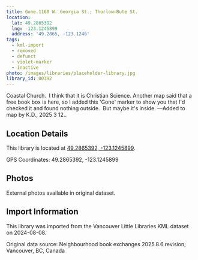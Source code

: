 ```yaml
---
title: Gone.1160 W. Georgia St.; Thurlow—Bute St.
location:
  lat: 49.2865392
  lng: -123.1245899
  address: '49.2865, -123.1246'
tags:
  - kml-import
  - removed
  - defunct
  - violet-marker
  - inactive
photo: /images/libraries/placeholder-library.jpg
library_id: 00392
---
```

Coastal Church.  I think that it is Christian Science.
Another map said that a free book box is here, 
so I added this 'Gone' marker to show you that I'd checked it and found nothing outside.  
But maybe it's inside.
—Added to map by K.D., 2025 3 12..

## Location Details

This library is located at [49.2865392, -123.1245899](https://www.google.com/maps?q=49.2865392,-123.1245899).

GPS Coordinates: 49.2865392, -123.1245899

## Photos

External photos available in original dataset.

## Import Information

This library was imported from the Vancouver Little Libraries KML dataset on 2024-08-08.

Original data source: Neighbourhood book exchanges 2025.8.6.revision; Vancouver, BC, Canada
